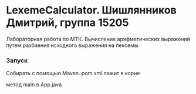 # LexemeCalculator. Шишлянников Дмитрий, группа 15205
Лабораторная работа по МТК. Вычисление арифметических выражений путем разбиения исходного выражения на лексемы.

### Запуск
Собирать с помощью Maven. pom.xml лежит в корне

метод main в App.java
